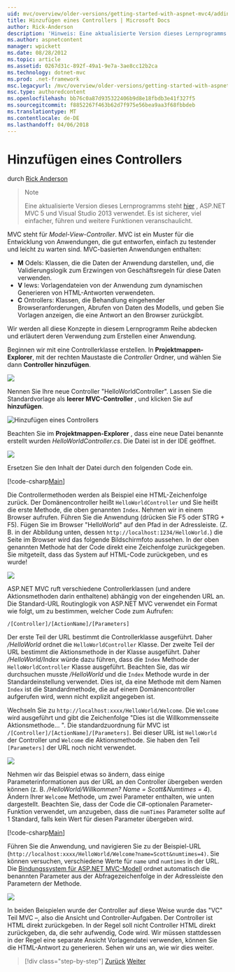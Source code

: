 ```yaml
---
uid: mvc/overview/older-versions/getting-started-with-aspnet-mvc4/adding-a-controller
title: Hinzufügen eines Controllers | Microsoft Docs
author: Rick-Anderson
description: 'Hinweis: Eine aktualisierte Version dieses Lernprogramms ist hier verfügbar, die ASP.NET MVC 5 und Visual Studio 2013 verwendet. Es ist sicherer, viel einfacher zu verfolgen und demo...'
ms.author: aspnetcontent
manager: wpickett
ms.date: 08/28/2012
ms.topic: article
ms.assetid: 0267d31c-892f-49a1-9e7a-3ae8cc12b2ca
ms.technology: dotnet-mvc
ms.prod: .net-framework
msc.legacyurl: /mvc/overview/older-versions/getting-started-with-aspnet-mvc4/adding-a-controller
msc.type: authoredcontent
ms.openlocfilehash: bb76c0a87d935322406b9d8e18fbdb3e41f327f5
ms.sourcegitcommit: f8852267f463b62d7f975e56bea9aa3f68fbbdeb
ms.translationtype: MT
ms.contentlocale: de-DE
ms.lasthandoff: 04/06/2018
---
```

<a name="adding-a-controller"></a>Hinzufügen eines Controllers
====================
durch [Rick Anderson](https://github.com/Rick-Anderson)

> > [!NOTE]
> > Eine aktualisierte Version dieses Lernprogramms steht [hier](../../getting-started/introduction/getting-started.md) , ASP.NET MVC 5 und Visual Studio 2013 verwendet. Es ist sicherer, viel einfacher, führen und weitere Funktionen veranschaulicht.


MVC steht für *Model-View-Controller*. MVC ist ein Muster für die Entwicklung von Anwendungen, die gut entworfen, einfach zu testender und leicht zu warten sind. MVC-basierten Anwendungen enthalten:

- **M** Odels: Klassen, die die Daten der Anwendung darstellen, und, die Validierungslogik zum Erzwingen von Geschäftsregeln für diese Daten verwenden.
- **V** Iews: Vorlagendateien von der Anwendung zum dynamischen Generieren von HTML-Antworten verwendeten.
- **C** Ontrollers: Klassen, die Behandlung eingehender Browseranforderungen, Abrufen von Daten des Modells, und geben Sie Vorlagen anzeigen, die eine Antwort an den Browser zurückgibt.

Wir werden all diese Konzepte in diesem Lernprogramm Reihe abdecken und erläutert deren Verwendung zum Erstellen einer Anwendung.

Beginnen wir mit eine Controllerklasse erstellen. In **Projektmappen-Explorer**, mit der rechten Maustaste die *Controller* Ordner, und wählen Sie dann **Controller hinzufügen**.

![](adding-a-controller/_static/image1.png)

Nennen Sie Ihre neue Controller &quot;HelloWorldController&quot;. Lassen Sie die Standardvorlage als **leerer MVC-Controller** , und klicken Sie auf **hinzufügen**.

![Hinzufügen eines Controllers](adding-a-controller/_static/image2.png)

Beachten Sie im **Projektmappen-Explorer** , dass eine neue Datei benannte erstellt wurden *HelloWorldController.cs*. Die Datei ist in der IDE geöffnet.

![](adding-a-controller/_static/image3.png)

Ersetzen Sie den Inhalt der Datei durch den folgenden Code ein.

[!code-csharp[Main](adding-a-controller/samples/sample1.cs)]

Die Controllermethoden werden als Beispiel eine HTML-Zeichenfolge zurück. Der Domänencontroller heißt `HelloWorldController` und Sie heißt die erste Methode, die oben genannten `Index`. Nehmen wir in einem Browser aufrufen. Führen Sie die Anwendung (drücken Sie F5 oder STRG + F5). Fügen Sie im Browser &quot;HelloWorld&quot; auf den Pfad in der Adressleiste. (Z. B. in der Abbildung unten, dessen `http://localhost:1234/HelloWorld.`) die Seite im Browser wird das folgende Bildschirmfoto aussehen. In der oben genannten Methode hat der Code direkt eine Zeichenfolge zurückgegeben. Sie mitgeteilt, dass das System auf HTML-Code zurückgeben, und es wurde!

![](adding-a-controller/_static/image4.png)

ASP.NET MVC ruft verschiedene Controllerklassen (und andere Aktionsmethoden darin enthaltene) abhängig von der eingehenden URL an. Die Standard-URL Routinglogik von ASP.NET MVC verwendet ein Format wie folgt, um zu bestimmen, welcher Code zum Aufrufen:

`/[Controller]/[ActionName]/[Parameters]`

Der erste Teil der URL bestimmt die Controllerklasse ausgeführt. Daher */HelloWorld* ordnet die `HelloWorldController` Klasse. Der zweite Teil der URL bestimmt die Aktionsmethode in der Klasse ausgeführt. Daher */HelloWorld/Index* würde dazu führen, dass die `Index` Methode der `HelloWorldController` Klasse ausgeführt. Beachten Sie, das wir durchsuchen musste */HelloWorld* und die `Index` Methode wurde in der Standardeinstellung verwendet. Dies ist, da eine Methode mit dem Namen `Index` ist die Standardmethode, die auf einem Domänencontroller aufgerufen wird, wenn nicht explizit angegeben ist.

Wechseln Sie zu `http://localhost:xxxx/HelloWorld/Welcome`. Die `Welcome` wird ausgeführt und gibt die Zeichenfolge &quot;Dies ist die Willkommensseite Aktionsmethode... &quot;. Die standardzuordnung für MVC ist `/[Controller]/[ActionName]/[Parameters]`. Bei dieser URL ist `HelloWorld` der Controller und `Welcome` die Aktionsmethode. Sie haben den Teil `[Parameters]` der URL noch nicht verwendet.

![](adding-a-controller/_static/image5.png)

Nehmen wir das Beispiel etwas so ändern, dass einige Parameterinformationen aus der URL an den Controller übergeben werden können (z. B. */HelloWorld/Willkommen? Name = Scott&amp;Numtimes = 4*). Ändern Ihrer `Welcome` Methode, um zwei Parameter enthalten, wie unten dargestellt. Beachten Sie, dass der Code die C#-optionalen Parameter-Funktion verwendet, um anzugeben, dass die `numTimes` Parameter sollte auf 1 Standard, falls kein Wert für diesen Parameter übergeben wird.

[!code-csharp[Main](adding-a-controller/samples/sample2.cs)]

Führen Sie die Anwendung, und navigieren Sie zu der Beispiel-URL (`http://localhost:xxxx/HelloWorld/Welcome?name=Scott&numtimes=4)`. Sie können versuchen, verschiedene Werte für `name` und `numtimes` in der URL. Die [Bindungssystem für ASP.NET MVC-Modell](http://odetocode.com/Blogs/scott/archive/2009/04/27/6-tips-for-asp-net-mvc-model-binding.aspx) ordnet automatisch die benannten Parameter aus der Abfragezeichenfolge in der Adressleiste den Parametern der Methode.

![](adding-a-controller/_static/image6.png)

In beiden Beispielen wurde der Controller auf diese Weise wurde das &quot;VC&quot; Teil MVC –, also die Ansicht und Controller-Aufgaben. Der Controller ist HTML direkt zurückgeben. In der Regel soll nicht Controller HTML direkt zurückgeben, da, die sehr aufwendig, Code wird. Wir müssen stattdessen in der Regel eine separate Ansicht Vorlagendatei verwenden, können Sie die HTML-Antwort zu generieren. Sehen wir uns an, wie wir dies weiter.

> [!div class="step-by-step"]
> [Zurück](intro-to-aspnet-mvc-4.md)
> [Weiter](adding-a-view.md)
